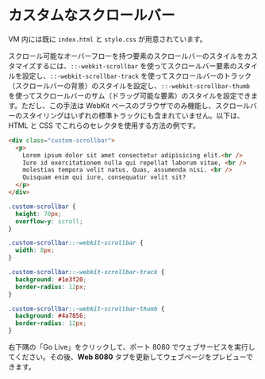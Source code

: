 # カスタムなスクロールバー

VM 内には既に `index.html` と `style.css` が用意されています。

スクロール可能なオーバーフローを持つ要素のスクロールバーのスタイルをカスタマイズするには、`::-webkit-scrollbar` を使ってスクロールバー要素のスタイルを設定し、`::-webkit-scrollbar-track` を使ってスクロールバーのトラック（スクロールバーの背景）のスタイルを設定し、`::-webkit-scrollbar-thumb` を使ってスクロールバーのサム（ドラッグ可能な要素）のスタイルを設定できます。ただし、この手法は WebKit ベースのブラウザでのみ機能し、スクロールバーのスタイリングはいずれの標準トラックにも含まれていません。以下は、HTML と CSS でこれらのセレクタを使用する方法の例です。

```html
<div class="custom-scrollbar">
  <p>
    Lorem ipsum dolor sit amet consectetur adipisicing elit.<br />
    Iure id exercitationem nulla qui repellat laborum vitae, <br />
    molestias tempora velit natus. Quas, assumenda nisi. <br />
    Quisquam enim qui iure, consequatur velit sit?
  </p>
</div>
```

```css
.custom-scrollbar {
  height: 70px;
  overflow-y: scroll;
}

.custom-scrollbar::-webkit-scrollbar {
  width: 8px;
}

.custom-scrollbar::-webkit-scrollbar-track {
  background: #1e3f20;
  border-radius: 12px;
}

.custom-scrollbar::-webkit-scrollbar-thumb {
  background: #4a7856;
  border-radius: 12px;
}
```

右下隅の「Go Live」をクリックして、ポート 8080 でウェブサービスを実行してください。その後、**Web 8080** タブを更新してウェブページをプレビューできます。
